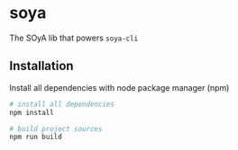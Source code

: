 # soya

The SOyA lib that powers `soya-cli`

## Installation

Install all dependencies with node package manager (npm)

```bash
# install all dependencies
npm install

# build project sources
npm run build
```